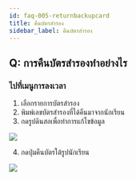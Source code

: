 ```yaml
---
id: faq-005-returnbackupcard
title: คืนบัตรสำรอง
sidebar_label: คืนบัตรสำรอง
---
```


## Q: การคืนบัตรสำรองทำอย่างไร

### ไปที่เมนูการลงเวลา

1.  เลือกรายการบัตรสำรอง
2.  พิมพ์เลขบัตรสำรองที่ได้คืนมาจากนักเรียน
3.  กดรูปดินสอเพื่อทำการแก้ไขข้อมูล

![](/img/manual/faq/5_1.jpg)

4.  กดปุ่มคืนบัตรใต้รูปนักเรียน

![](/img/manual/faq/5_2.jpg)
